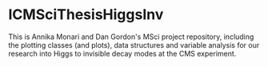 # ICMSciThesisHiggsInv

This is Annika Monari and Dan Gordon's MSci project repository, including the plotting classes (and plots), data structures and variable analysis for our research into Higgs to invisible decay modes at the CMS experiment.
